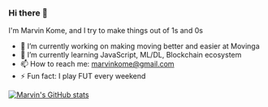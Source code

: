 ### Hi there 👋

I'm Marvin Kome, and I try to make things out of 1s and 0s

- 🔭 I’m currently working on making moving better and easier at Movinga
- 🌱 I’m currently learning JavaScript, ML/DL, Blockchain ecosystem
- 📫 How to reach me: marvinkome@gmail.com
- ⚡ Fun fact: I play FUT every weekend

[![Marvin's GitHub stats](https://github-readme-stats.vercel.app/api?username=marvinkome&count_private=true&show_icons=true&theme=dracula)](https://github.com/anuraghazra/github-readme-stats)
